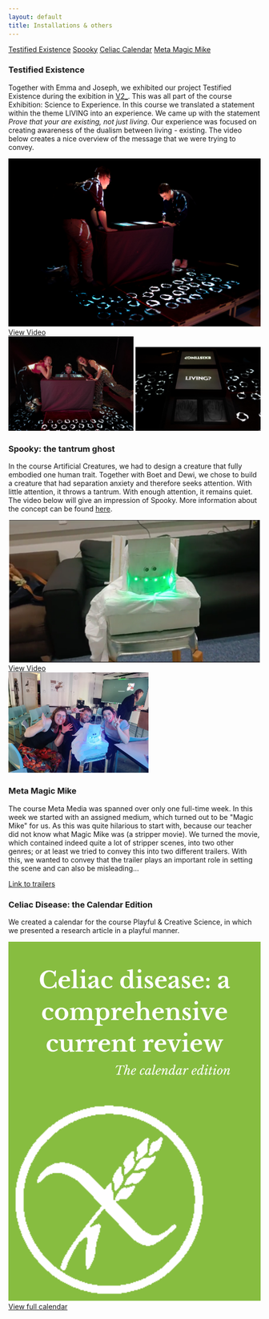 ```yaml
---
layout: default
title: Installations & others
---
```


<a href="#TestifiedExistence" class="anchor-button">Testified Existence</a>
<a href="#Spooky" class="anchor-button">Spooky</a>
<a href="#CeliaCal" class="anchor-button">Celiac Calendar</a>
<a href="#MagicMike" class="anchor-button">Meta Magic Mike</a>

<h3 id="TestifiedExistence">Testified Existence</h3>

Together with Emma and Joseph, we exhibited our project Testified Existence during the exibition in [V2_](https://v2.nl/events/living-media-technology-exhibition). This was all part of the course Exhibition: Science to Experience. In this course we translated a statement within the theme LIVING into an experience. We came up with the statement *Prove that your are existing, not just living*. Our experience was focused on creating awareness of the dualism between living - existing. The video below creates a nice overview of the message that we were trying to convey. 

<div class="video-image-wrapper">
    <a href="https://youtu.be/op22tjlWhmM" class="image-overlay-link" target="_blank">
        <div class="image-overlay-container">
        <img class="projects-square" src="images/installations_main.jpg" alt="installation">
        <div class="overlay-text">View Video</div>
        </div>
    </a>
    <img src="images/S2E3.jpg" heigth="250" width="250" alt="testifiedexistence">
    <img src="images/S2E.jpg" heigth="250" width="250" alt="testifiedexistence">
</div>

<h3 id="Spooky">Spooky: the tantrum ghost</h3>

In the course Artificial Creatures, we had to design a creature that fully embodied one human trait. Together with Boet and Dewi, we chose to build a creature that had separation anxiety and therefore seeks attention. With little attention, it throws a tantrum. With enough attention, it remains quiet. The video below will give an impression of Spooky. More information about the concept can be found [here](https://sites.google.com/view/artificialcreatures2024/student-portfolios/boet-bouten/spooky). 

<div class="video-image-wrapper">
    <a href="https://youtu.be/mt0A43aKj34" class="image-overlay-link" target="_blank">
        <div class="image-overlay-container">
        <img class="projects-square" src="images/spooky.png" alt="spooky">
        <div class="overlay-text">View Video</div>
        </div>
    </a>
    <img src="images/spooky2.jpg" heigth="250" width="280" alt="spooky">
</div>


<h3 id="MagicMike">Meta Magic Mike</h3>

The course Meta Media was spanned over only one full-time week. In this week we started with an assigned medium, which turned out to be "Magic Mike" for us. As this was quite hilarious to start with, because our teacher did not know what Magic Mike was (a stripper movie). We turned the movie, which contained indeed quite a lot of stripper scenes, into two other genres; or at least we tried to convey this into two different trailers. With this, we wanted to convey that the trailer plays an important role in setting the scene and can also be misleading...

[Link to trailers](https://www.youtube.com/playlist?list=PL_GIj9ptbndxvAcHiVHfjiGa05AzIQidJ)

<h3 id="CeliaCal">Celiac Disease: the Calendar Edition</h3>

We created a calendar for the course Playful & Creative Science, in which we presented a research article in a playful manner. 

<div>
    <a href="docs/pns_cal.pdf" class="image-overlay-link" target="_blank">
        <div class="image-overlay-container">
        <img class="projects-square" src="images/pns_calendar.png" alt="celiac">
        <div class="overlay-text">View full calendar</div>
        </div>
    </a>
</div>


